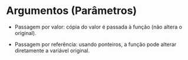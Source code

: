 # Argumentos (Parâmetros)

- Passagem por valor: cópia do valor é passada à função (não altera o original).

- Passagem por referência: usando ponteiros, a função pode alterar diretamente a variável original.